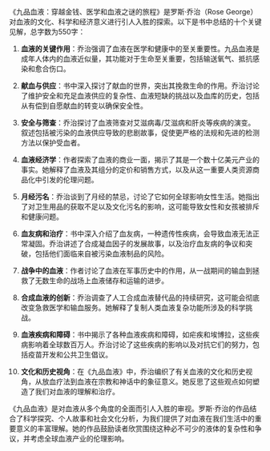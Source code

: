 《九品血液：穿越金钱、医学和血液之谜的旅程》是罗斯·乔治（Rose George）对血液的文化、科学和经济意义进行引人入胜的探索。以下是书中总结的十个关键见解，总字数为550字：

1. **血液的关键作用**：乔治强调了血液在医学和健康中的至关重要性。九品血液是成年人体内的血液近似量，其功能对于生命至关重要，包括输送氧气、抵抗感染和愈合伤口。

2. **献血与供应**：书中深入探讨了献血的世界，突出其挽救生命的作用。乔治讨论了维护安全和充足血液供应的复杂性、血液短缺的挑战以及血库的历史，包括从有偿到自愿献血的转变以确保安全性。

3. **安全与筛查**：乔治探讨了血液筛查对艾滋病毒/艾滋病和肝炎等疾病的演变。叙述包括被污染的血液供应导致的悲剧故事，促使更严格的法规和先进的检测方法以保护受血者。

4. **血液经济学**：作者探索了血液的商业一面，揭示了其是一个数十亿美元产业的事实。她解释了血液及其组分的定价和销售方式，以及从这一重要人类资源商品化中引发的伦理问题。

5. **月经污名**：乔治谈到了月经的禁忌，讨论了它如何全球影响女性生活。她指出了对卫生用品的获取不足以及文化污名的影响，这可能导致女性和女孩被排斥和健康问题。

6. **血友病和治疗**：书中深入介绍了血友病，一种遗传性疾病，会导致血液无法正常凝固。乔治讲述了合成凝血因子的发展故事，以及治疗血友病的争议和突破，包括他们面临来自被污染血液制品的风险。

7. **战争中的血液**：作者讨论了血液在军事历史中的作用，从一战期间的输血到拯救了无数生命的战场上血液储存和运输的进步。

8. **合成血液的创新**：乔治调查了人工合成血液替代品的持续研究，这可能会彻底改变急救医学和输血服务。她解释了复制人类血液复杂功能所涉及的科学挑战。

9. **血液疾病和障碍**：书中揭示了各种血液疾病和障碍，如疟疾和埃博拉，这些疾病影响着全球数百万人。乔治讨论了这些疾病的影响以及对抗它们的努力，包括疫苗开发和公共卫生倡议。

10. **文化和历史视角**：在《九品血液》中，乔治编织了有关血液的文化和历史视角，从放血疗法到血液在宗教和神话中的象征意义。她反思了这些观点如何塑造了我们对血液的理解和治疗。

《九品血液》是对血液从多个角度的全面而引人入胜的审视。罗斯·乔治的作品结合了科学探究、个人故事和社会文化分析，为我们提供了对血液在我们生活中的重要意义的丰富理解。她的作品鼓励读者欣赏围绕这种必不可少的液体的复杂性和争议，并考虑全球血液产业的伦理影响。